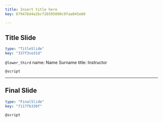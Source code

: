 ```yaml
---
title: Insert title here
key: 87947bd4a2bcf26595090c9faa045e60

---
```

## Title Slide

```yaml
type: "TitleSlide"
key: "337f3ce31d"
```

`@lower_third`
name: Name Surname
title: Instructor


`@script`



---
## Final Slide

```yaml
type: "FinalSlide"
key: "7117fb330f"
```

`@script`


